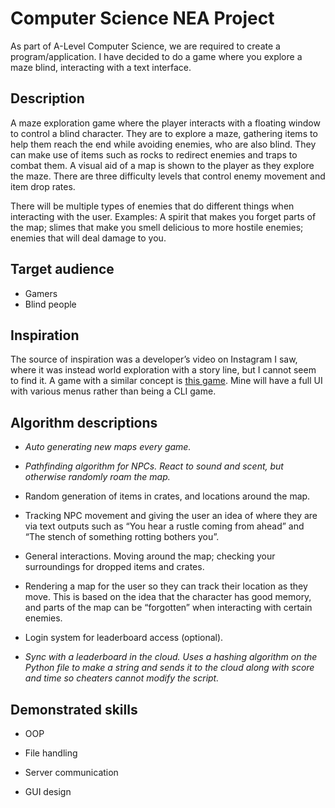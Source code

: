 # Computer Science NEA Project

As part of A-Level Computer Science, we are required to create a program/application. I have decided to do a game where you explore a maze blind, interacting with a text interface.

## Description

A maze exploration game where the player interacts with a floating window to control a blind character. They are to explore a maze, gathering items to help them reach the end while avoiding enemies, who are also blind. They can make use of items such as rocks to redirect enemies and traps to combat them. A visual aid of a map is shown to the player as they explore the maze. There are three difficulty levels that control enemy movement and item drop rates.

There will be multiple types of enemies that do different things when interacting with the user. Examples: A spirit that makes you forget parts of the map; slimes that make you smell delicious to more hostile enemies; enemies that will deal damage to you.

## Target audience

- Gamers
- Blind people

## Inspiration

The source of inspiration was a developer’s video on Instagram I saw, where it was instead world exploration with a story line, but I cannot seem to find it. A game with a similar concept is [this game](https://adianosbe.itch.io/the-imprecise-blind-mans-maze). Mine will have a full UI with various menus rather than being a CLI game.

## Algorithm descriptions

- *Auto generating new maps every game.*

- *Pathfinding algorithm for NPCs. React to sound and scent, but otherwise randomly roam the map.*

- Random generation of items in crates, and locations around the map.

- Tracking NPC movement and giving the user an idea of where they are via text outputs such as “You hear a rustle coming from ahead” and “The stench of something rotting bothers you”.

- General interactions. Moving around the map; checking your surroundings for dropped items and crates.

- Rendering a map for the user so they can track their location as they move. This is based on the idea that the character has good memory, and parts of the map can be “forgotten” when interacting with certain enemies.

- Login system for leaderboard access (optional).

- *Sync with a leaderboard in the cloud. Uses a hashing algorithm on the Python file to make a string and sends it to the cloud along with score and time so cheaters cannot modify the script.*

## Demonstrated skills

- OOP

- File handling

- Server communication

- GUI design
